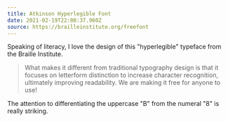 ```yaml
---
title: Atkinson Hyperlegible Font
date: 2021-02-19T22:08:37.960Z
source: https://brailleinstitute.org/freefont
---
```

Speaking of literacy, I love the design of this "hyperlegible" typeface from the Braille Institute.

> What makes it different from traditional typography design is that it focuses on letterform distinction to increase character recognition, ultimately improving readability. We are making it free for anyone to use!

The attention to differentiating the uppercase "B" from the numeral "8" is really striking.